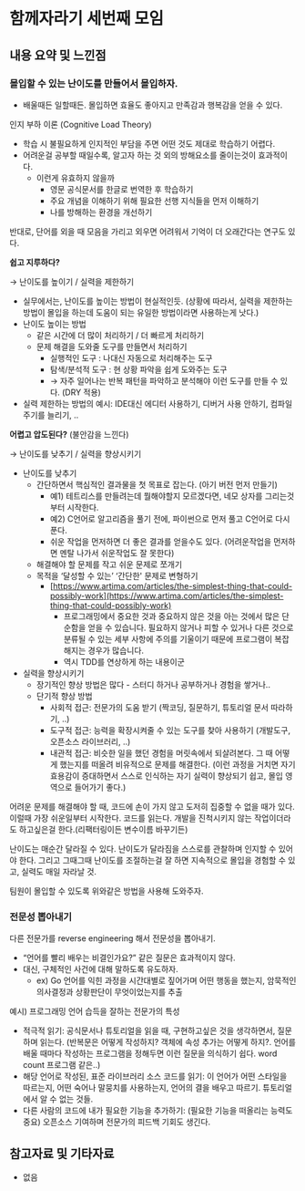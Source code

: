 # 함께자라기 세번째 모임

## 내용 요약 및 느낀점

### 몰입할 수 있는 난이도를 만들어서 몰입하자.

- 배울때든 일할때든. 몰입하면 효율도 좋아지고 만족감과 행복감을 얻을 수 있다.

인지 부하 이론 (Cognitive Load Theory)

- 학습 시 불필요하게 인지적인 부담을 주면 어떤 것도 제대로 학습하기 어렵다.
- 어려운걸 공부할 때일수록, 알고자 하는 것 외의 방해요소를 줄이는것이 효과적이다.
    - 이런게 유효하지 않을까
        - 영문 공식문서를 한글로 번역한 후 학습하기
        - 주요 개념을 이해하기 위해 필요한 선행 지식들을 먼저 이해하기
        - 나를 방해하는 환경을 개선하기

반대로, 단어를 외을 때 모음을 가리고 외우면 어려워서 기억이 더 오래간다는 연구도 있다.

**쉽고 지루하다?**

→ 난이도를 높이기 / 실력을 제한하기

- 실무에서는, 난이도를 높이는 방법이 현실적인듯. (상황에 따라서, 실력을 제한하는 방법이 몰입을 하는데 도움이 되는 유일한 방법이라면 사용하는게 낫다.)
- 난이도 높이는 방법
    - 같은 시간에 더 많이 처리하기 / 더 빠르게 처리하기
    - 문제 해결을 도와줄 도구를 만들면서 처리하기
        - 실행적인 도구 : 나대신 자동으로 처리해주는 도구
        - 탐색/분석적 도구 : 현 상황 파악을 쉽게 도와주는 도구
        - → 자주 일어나는 반복 패턴을 파악하고 분석해야 이런 도구를 만들 수 있다. (DRY 적용)
- 실력 제한하는 방법의 예시: IDE대신 에디터 사용하기, 디버거 사용 안하기, 컴파일 주기를 늘리기, ..

**어렵고 압도된다?** (불안감을 느낀다)

→ 난이도를 낮추기 / 실력을 향상시키기

- 난이도를 낮추기
    - 간단하면서 핵심적인 결과물을 첫 목표로 잡는다. (아기 버전 먼저 만들기)
        - 예1) 테트리스를 만들려는데 뭘해야할지 모르겠다면, 네모 상자를 그리는것부터 시작한다.
        - 예2) C언어로 알고리즘을 풀기 전에, 파이썬으로 먼저 풀고 C언어로 다시 푼다.
        - 쉬운 작업을 먼저하면 더 좋은 결과를 얻을수도 있다. (어려운작업을 먼저하면 멘탈 나가서 쉬운작업도 잘 못한다)
    - 해결해야 할 문제를 작고 쉬운 문제로 쪼개기
    - 목적을 ‘달성할 수 있는’ ‘간단한' 문제로 변형하기
        - [https://www.artima.com/articles/the-simplest-thing-that-could-possibly-work](https://www.artima.com/articles/the-simplest-thing-that-could-possibly-work)
            - 프로그래밍에서 중요한 것과 중요하지 않은 것을 아는 것에서 많은 단순함을 얻을 수 있습니다. 필요하지 않거나 피할 수 있거나 다른 것으로 분류될 수 있는 세부 사항에 주의를 기울이기 때문에 프로그램이 복잡해지는 경우가 많습니다.
            - 역시 TDD를 연상하게 하는 내용이군
- 실력을 향상시키기
    - 장기적인 향상 방법은 많다 - 스터디 하거나 공부하거나 경험을 쌓거나..
    - 단기적 향상 방법
        - 사회적 접근: 전문가의 도움 받기 (짝코딩, 질문하기, 튜토리얼 문서 따라하기, ..)
        - 도구적 접근: 능력을 확장시켜줄 수 있는 도구를 찾아 사용하기 (개발도구, 오픈소스 라이브러리, ..)
        - 내관적 접근: 비슷한 일을 했던 경험을 머릿속에서 되살려본다. 그 때 어떻게 했는지를 떠올려 비유적으로 문제를 해결한다. (이런 과정을 거치면 자기효용감이 증대하면서 스스로 인식하는 자기 실력이 향상되기 쉽고, 몰입 영역으로 들어가기 좋다.)

어려운 문제를 해결해야 할 때, 코드에 손이 가지 않고 도저히 집중할 수 없을 때가 있다. 이럴때 가장 쉬운일부터 시작한다. 코드를 읽는다. 개발을 진척시키지 않는 작업이더라도 하고싶은걸 한다.(리팩터링이든 변수이름 바꾸기든)

난이도는 매순간 달라질 수 있다. 난이도가 달라짐을 스스로를 관찰하며 인지할 수 있어야 한다. 그리고 그때그때 난이도를 조절하는걸 잘 하면 지속적으로 몰입을 경험할 수 있고, 실력도 매일 자라날 것.

팀원이 몰입할 수 있도록 위와같은 방법을 사용해 도와주자.

### 전문성 뽑아내기

다른 전문가를 reverse engineering 해서 전문성을 뽑아내기.

- “언어를 빨리 배우는 비결인가요?” 같은 질문은 효과적이지 않다.
- 대신, 구체적인 사건에 대해 말하도록 유도하자.
    - ex) Go 언어를 익힌 과정을 시간대별로 짚어가며 어떤 행동을 했는지, 암묵적인 의사결정과 상황판단이 무엇이었는지를 추출

예시) 프로그래밍 언어 습득을 잘하는 전문가의 특성

- 적극적 읽기: 공식문서나 튜토리얼을 읽을 때, 구현하고싶은 것을 생각하면서, 질문하며 읽는다. (반복문은 어떻게 작성하지? 객체에 속성 추가는 어떻게 하지?. 언어를 배울 때마다 작성하는 프로그램을 정해두면 이런 질문을 의식하기 쉽다. word count 프로그램 같은..)
- 해당 언어로 작성된, 표준 라이브러리 소스 코드를 읽기: 이 언어가 어떤 스타일을 따르는지, 어떤 숙어나 말뭉치를 사용하는지, 언어의 결을 배우고 따르기. 튜토리얼에서 알 수 없는 것들.
- 다른 사람의 코드에 내가 필요한 기능을 추가하기: (필요한 기능을 떠올리는 능력도 중요) 오픈소스 기여하며 전문가의 피드백 기회도 생긴다.

## 참고자료 및 기타자료
- 없음
